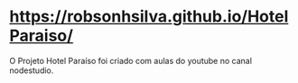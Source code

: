 # https://robsonhsilva.github.io/HotelParaiso/
O Projeto Hotel Paraíso foi criado com aulas do youtube no canal nodestudio.
